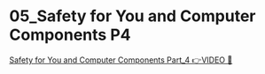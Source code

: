 # 05_Safety for You and Computer Components P4

[Safety for You and Computer Components Part_4 👉VIDEO &#128279;](https://alison.com/topic/learn/84181/topic-a-demo-4-safety-for-you-and-computer-components-part-4)

